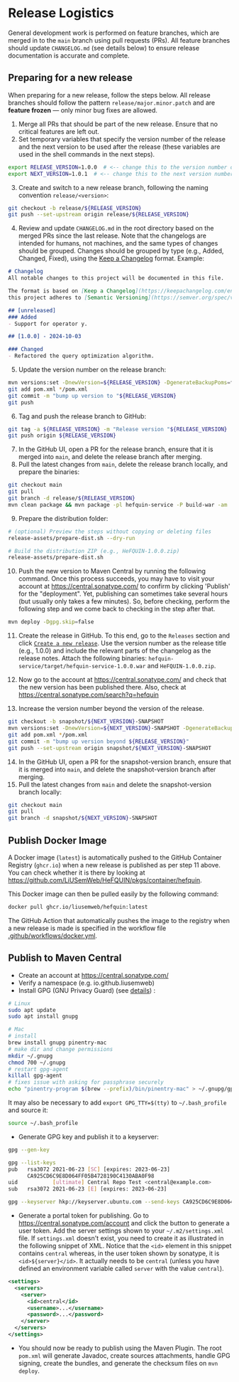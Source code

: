 # Release Logistics

General development work is performed on feature branches, which are merged in to the `main` branch using pull requests (PRs). All feature branches should update `CHANGELOG.md` (see details below)  to ensure release documentation is accurate and complete.

## Preparing for a new release
When preparing for a new release, follow the steps below. All release branches should follow the pattern `release/major.minor.patch` and are **feature frozen** — only minor bug fixes are allowed.

1. Merge all PRs that should be part of the new release. Ensure that no critical features are left out.
2. Set temporary variables that specify the version number of the release and the next version to be used after the release (these variables are used in the shell commands in the next steps).
```bash
export RELEASE_VERSION=1.0.0  # <-- change this to the version number of the release
export NEXT_VERSION=1.0.1  # <-- change this to the next version number to be used after the release
```
3. Create and switch to a new release branch, following the naming convention `release/<version>`:
```bash
git checkout -b release/${RELEASE_VERSION}
git push --set-upstream origin release/${RELEASE_VERSION}
```
4. Review and update `CHANGELOG.md` in the root directory based on the merged PRs since the last release. Note that the changelogs are intended for humans, not machines, and the same types of changes should be grouped. Changes should be grouped by type (e.g., Added, Changed, Fixed), using the [Keep a Changelog](http://keepachangelog.com/) format. Example:
```markdown
# Changelog
All notable changes to this project will be documented in this file.

The format is based on [Keep a Changelog](https://keepachangelog.com/en/1.0.0/), and
this project adheres to [Semantic Versioning](https://semver.org/spec/v2.0.0.html).

## [unreleased]
### Added
- Support for operator y.

## [1.0.0] - 2024-10-03

### Changed
- Refactored the query optimization algorithm.
```
5. Update the version number on the release branch:
```bash
mvn versions:set -DnewVersion=${RELEASE_VERSION} -DgenerateBackupPoms=false
git add pom.xml */pom.xml
git commit -m "bump up version to "${RELEASE_VERSION}
git push
```
6. Tag and push the release branch to GitHub:
```bash
git tag -a ${RELEASE_VERSION} -m "Release version "${RELEASE_VERSION}
git push origin ${RELEASE_VERSION}
```
7. In the GitHub UI, open a PR for the release branch, ensure that it is merged into `main`, and delete the release branch after merging.
8. Pull the latest changes from `main`, delete the release branch locally, and prepare the binaries:
```bash
git checkout main
git pull
git branch -d release/${RELEASE_VERSION}
mvn clean package && mvn package -pl hefquin-service -P build-war -am
```
9. Prepare the distribution folder:
```bash
# (optional) Preview the steps without copying or deleting files
release-assets/prepare-dist.sh --dry-run

# Build the distribution ZIP (e.g., HeFQUIN-1.0.0.zip)
release-assets/prepare-dist.sh
```
10. Push the new version to Maven Central by running the following command. Once this process succeeds, you may have to visit your account at https://central.sonatype.com/ to confirm by clicking 'Publish' for the "deployment". Yet, publishing can sometimes take several hours (but usually only takes a few minutes). So, before checking, perform the following step and we come back to checking in the step after that.
```bash
mvn deploy -Dgpg.skip=false
```
11. Create the release in GitHub. To this end, go to the `Releases` section and click [`Create a new release`](https://github.com/LiUSemWeb/HeFQUIN/releases/new). Use the version number as the release title (e.g., 1.0.0) and include the relevant parts of the changelog as the release notes. Attach the following binaries: `hefquin-service/target/hefquin-service-1.0.0.war` and `HeFQUIN-1.0.0.zip`.

12. Now go to the account at https://central.sonatype.com/ and check that the new version has been published there. Also, check at https://central.sonatype.com/search?q=hefquin

13. Increase the version number beyond the version of the release.
```bash
git checkout -b snapshot/${NEXT_VERSION}-SNAPSHOT
mvn versions:set -DnewVersion=${NEXT_VERSION}-SNAPSHOT -DgenerateBackupPoms=false
git add pom.xml */pom.xml
git commit -m "bump up version beyond ${RELEASE_VERSION}"
git push --set-upstream origin snapshot/${NEXT_VERSION}-SNAPSHOT
```
14. In the GitHub UI, open a PR for the snapshot-version branch, ensure that it is merged into `main`, and delete the snapshot-version branch after merging.
15. Pull the latest changes from `main` and delete the snapshot-version branch locally:
```bash
git checkout main
git pull
git branch -d snapshot/${NEXT_VERSION}-SNAPSHOT
```

##  Publish Docker Image
A Docker image (`latest`) is automatically pushed to the GitHub Container Registry (`ghcr.io`) when a new release is published as per step 11 above. You can check whether it is there by looking at https://github.com/LiUSemWeb/HeFQUIN/pkgs/container/hefquin. 

This Docker image can then be pulled easily by the following command:
```bash
docker pull ghcr.io/liusemweb/hefquin:latest
```

The GitHub Action that automatically pushes the image to the registry when a new release is made is specified in the workflow file [.github/workflows/docker.yml](https://github.com/LiUSemWeb/HeFQUIN/blob/main/.github/workflows/docker.yml).

## Publish to Maven Central

- Create an account at https://central.sonatype.com/
- Verify a namespace (e.g. io.github.liusemweb)
- Install GPG (GNU Privacy Guard) (see [details](https://gist.github.com/troyfontaine/18c9146295168ee9ca2b30c00bd1b41e?permalink_comment_id=3660126))
:
```bash
# Linux
sudo apt update
sudo apt install gnupg

# Mac
# install
brew install gnupg pinentry-mac
# make dir and change permissions
mkdir ~/.gnupg
chmod 700 ~/.gnupg
# restart gpg-agent
killall gpg-agent
# fixes issue with asking for passphrase securely
echo "pinentry-program $(brew --prefix)/bin/pinentry-mac" > ~/.gnupg/gpg-agent.conf
```

It may also be necessary to add `export GPG_TTY=$(tty)` to `~/.bash_profile` and source it:
```bash
source ~/.bash_profile
```

- Generate GPG key and publish it to a keyserver:
```bash
gpg --gen-key

gpg --list-keys
pub   rsa3072 2021-06-23 [SC] [expires: 2023-06-23]
      CA925CD6C9E8D064FF05B4728190C4130ABA0F98
uid           [ultimate] Central Repo Test <central@example.com>
sub   rsa3072 2021-06-23 [E] [expires: 2023-06-23]

gpg --keyserver hkp://keyserver.ubuntu.com --send-keys CA925CD6C9E8D064FF05B4728190C4130ABA0F98
```

- Generate a portal token for publishing. Go to https://central.sonatype.com/account and click the button to generate a user token. Add the server settings shown to your `~/.m2/settings.xml` file. If `settings.xml` doesn't exist, you need to create it as illustrated in the following snippet of XML. Notice that the `<id>` element in this snippet contains `central` whereas, in the user token shown by sonatype, it is `<id>${server}</id>`. It actually needs to be `central` (unless you have defined an environment variable called `server` with the value `central`).
```xml
<settings>
  <servers>
    <server>
      <id>central</id>
      <username>...</username>
      <password>...</password>
    </server>
  </servers>
</settings>
```

- You should now be ready to publish using the Maven Plugin. The root `pom.xml` will generate Javadoc, create sources attachments, handle GPG signing, create the bundles, and generate the checksum files on `mvn deploy`.